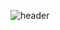 ![header](https://capsule-render.vercel.app/api?type=waving&color=gradient&height=300&section=header&text=Hi%20I'm%20Minjun%20K%20😎)
